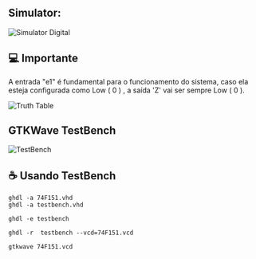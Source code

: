 
## Simulator:

<img src="https://i.imgur.com/BkzDu9g.png" alt="Simulator Digital">

## 💻 Importante
A entrada "e1" é fundamental para o funcionamento do sistema, caso ela esteja configurada como Low ( 0 ) , a saída 'Z' vai ser sempre Low 
( 0 ).

<img src="https://i.imgur.com/B3uJqMM.png" alt="Truth Table">


## GTKWave TestBench

<img src="https://i.imgur.com/Fd5giXD.png" alt="TestBench">

## ☕ Usando TestBench

```
ghdl -a 74F151.vhd
ghdl -a testbench.vhd

ghdl -e testbench

ghdl -r  testbench --vcd=74F151.vcd

gtkwave 74F151.vcd
```
